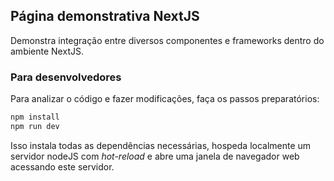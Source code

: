 ## Página demonstrativa NextJS
Demonstra integração entre diversos componentes e frameworks dentro do ambiente NextJS.

### Para desenvolvedores 
Para analizar o código e fazer modificações,
 faça os passos preparatórios:
```bash
npm install
npm run dev
```
Isso instala todas as dependências necessárias, hospeda localmente um servidor nodeJS com *hot-reload* e abre uma janela de navegador web acessando este servidor.
